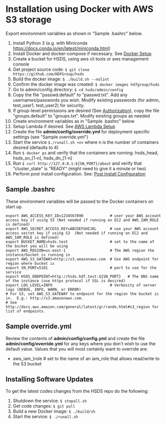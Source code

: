 Installation using Docker with AWS S3 storage
=============================================

Export environment variables as shown in "Sample .bashrc" below.

1. Install Python 3 (e.g. with Miniconda <https://docs.conda.io/en/latest/miniconda.html>)
2. Install Docker and docker-compose if necessary. See [Docker Setup](setup_docker.md) 
3. Create a bucket for HSDS, using aws cli tools or aws management console
4. Get project source code: `$ git clone https://github.com/HDFGroup/hsds`
5. Build the docker image: `$ ./build.sh --nolint`
6. Confirm the docker image was created: `$ docker images hdfgroup/hsds`
7. Go to admin/config directory: `$ cd hsds/admin/config`
8. Copy the file "passwd.default" to "passwd.txt".  Add any usernames/passwords you wish.  Modify existing passwords (for admin, test_user1, test_user2) for security.
9. If group-level permissions are desired (See [Authorization](authorization.md)), copy the file "groups.default" to "groups.txt".  Modify existing groups as needed
10. Create environment variables as in "Sample .bashrc" below
11. Setup Lambda if desired.  See [AWS Lambda Setup](aws_lambda_setup.md)
12. Create the file **admin/config/override.yml** for deployment specific settings (see "Sample override.yml")
13. Start the service `$./runall.sh <n>` where n is the number of containers desired (defaults to 4)
14. Run `$ docker ps` and verify that the containers are running: hsds_head, hsds_sn_[1-n], hsds_dn_[1-n]
15. Run `$ curl http://127.0.0.1:${SN_PORT}/about` and verify that "cluster_state" is "READY" (might need to give it a minute or two)
16. Perform post install configuration.   See: [Post Install Configuration](post_install.md)


Sample .bashrc
--------------

These environment variables will be passed to the Docker containers on start up.

    export AWS_ACCESS_KEY_ID=1234567890            # user your AWS account access key if using S3 (Not needed if running on EC2 and AWS_IAM_ROLE is defined)
    export AWS_SECRET_ACCESS_KEY=ABCDEFGHIJKL      # use your AWS account access secret key if using S3  (Not needed if running on EC2 and AWS_IAM_ROLE is defined)
    export BUCKET_NAME=hsds.test                   # set to the name of the bucket you will be using
    export AWS_REGION=us-east-1                    # The AWS region the instance/bucket is running in
    export AWS_S3_GATEWAY=http://s3.amazonaws.com  # Use AWS endpoint for region where bucket is
    export SN_PORT=5101                            # port to use for the service
    export HSDS_ENDPOINT=http://hsds.hdf.test:${SN_PORT}   # The DNS name of the instance (use https protocol if SSL is desired)
    export LOG_LEVEL=INFO                          # Verbosity of server logs (DEBUG, INFO, WARN, or ERROR)
    # For S3, set AWS_S3_GATEWAY to endpoint for the region the bucket is in.  E.g.: http://s3.amazonaws.com.
    # See http://docs.aws.amazon.com/general/latest/gr/rande.html#s3_region for list of endpoints.

Sample override.yml
-------------------

Review the contents of **admin/config/config.yml** and create the file **admin/config/override.yml** for any keys where you don't 
wish to use the default value.  Values that you will most certainly want to override are:

* aws_iam_)role # set to the name of an iam_role that allows read/write to the S3 bucket


Installing Software Updates
---------------------------

To get the latest codes changes from the HSDS repo do the following:

1. Shutdown the service: `$ stopall.sh`
2. Get code changes: `$ git pull`
3. Build a new Docker image: `$ ./build/sh`
4. Start the service: `$ ./runall.sh`
